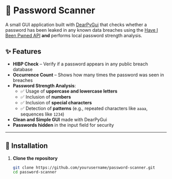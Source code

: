 # 🔐 Password Scanner

A small GUI application built with [DearPyGui](https://github.com/hoffstadt/DearPyGui) that checks whether a password has been leaked in any known data breaches using the [Have I Been Pwned API](https://haveibeenpwned.com/API/v3) **and** performs local password strength analysis.

## ✨ Features

- **HIBP Check** – Verify if a password appears in any public breach database
- **Occurrence Count** – Shows how many times the password was seen in breaches
- **Password Strength Analysis**:
  - ✅ Usage of **uppercase and lowercase letters**
  - ✅ Inclusion of **numbers**
  - ✅ Inclusion of **special characters**
  - ✅ Detection of **patterns** (e.g., repeated characters like `aaaa`, sequences like `1234`)
- **Clean and Simple GUI** made with DearPyGui
- **Passwords hidden** in the input field for security

---

## 🚀 Installation

1. **Clone the repository**
   ```bash
   git clone https://github.com/yourusername/password-scanner.git
   cd password-scanner
